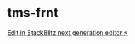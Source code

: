 # tms-frnt

[Edit in StackBlitz next generation editor ⚡️](https://stackblitz.com/~/github.com/amitknimje/tms-frnt)